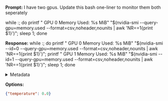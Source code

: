 **Prompt:**
I have two gpus. Update this bash one-liner to monitor them both seperately

while :; do printf "GPU 0 Memory Used: %s MiB" "$(nvidia-smi --query-gpu=memory.used --format=csv,noheader,nounits  | awk 'NR==1{print $1}')"; sleep 1; done

**Response:**
while :; do printf "GPU 0 Memory Used: %s MiB" "$(nvidia-smi --id=0 --query-gpu=memory.used --format=csv,noheader,nounits  | awk 'NR==1{print $1}')"; printf "GPU 1 Memory Used: %s MiB" "$(nvidia-smi --id=1 --query-gpu=memory.used --format=csv,noheader,nounits  | awk 'NR==1{print $1}')"; sleep 1; done

<details><summary>Metadata</summary>

- Duration: 3901 ms
- Datetime: 2023-12-17T14:25:23.252362
- Model: gpt-3.5-turbo-0613

</details>

**Options:**
```json
{"temperature": 0.0}
```

